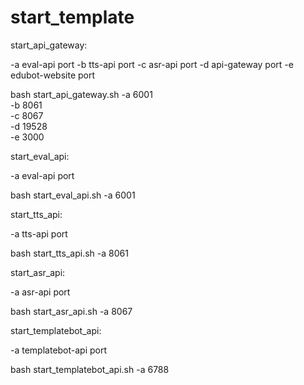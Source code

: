 # start_template

start_api_gateway:

-a eval-api port
-b tts-api port
-c asr-api port
-d api-gateway port
-e edubot-website port

bash start_api_gateway.sh -a 6001 \
                          -b 8061 \
                          -c 8067 \
                          -d 19528 \
                          -e 3000



start_eval_api:

-a eval-api port

bash start_eval_api.sh -a 6001 



start_tts_api:

-a tts-api port

bash start_tts_api.sh -a 8061



start_asr_api:

-a asr-api port

bash start_asr_api.sh -a 8067 



start_templatebot_api:

-a templatebot-api port

bash start_templatebot_api.sh -a 6788 